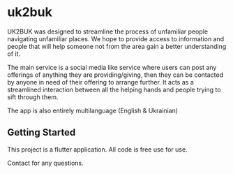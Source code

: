 # uk2buk

UK2BUK was designed to streamline the process of unfamiliar people navigating unfamiliar places. We hope to provide access to information and people that will help someone not from the area gain a better understanding of it. 

The main service is a social media like service where users can post any offerings of anything they are providing/giving, then they can be contacted by anyone in need of their offering to arrange further. It acts as a streamlined interaction between all the helping hands and people trying to sift through them.

The app is also entirely multilanguage (English & Ukrainian)

## Getting Started

This project is a flutter application. All code is free use for use.

Contact for any questions.
